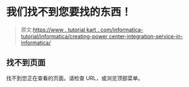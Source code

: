 # 我们找不到您要找的东西！

> 原文:[https://www . tutorial kart . com/informatica-tutorial/informatica/creating-power center-integration-service-in-informatica/](https://www.tutorialkart.com/informatica-tutorial/informatica/creating-powercenter-integration-service-in-informatica/)

## 找不到页面

找不到您正在查看的页面。请检查 URL，或浏览顶部菜单。